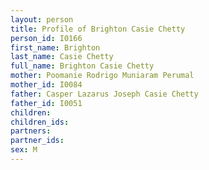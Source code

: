 ```yaml
---
layout: person
title: Profile of Brighton Casie Chetty
person_id: I0166
first_name: Brighton
last_name: Casie Chetty
full_name: Brighton Casie Chetty
mother: Poomanie Rodrigo Muniaram Perumal
mother_id: I0084
father: Casper Lazarus Joseph Casie Chetty
father_id: I0051
children:
children_ids:
partners:
partner_ids:
sex: M
---
```


